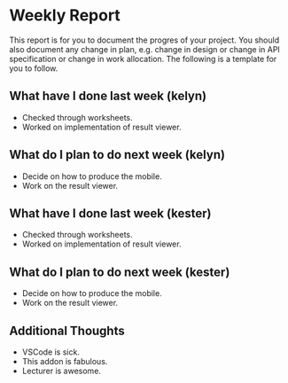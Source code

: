 # Weekly Report

This report is for you to document the progres of your project. You should also document any change in plan, e.g. change in design or change in API specification or change in work allocation. The following is a template for you to follow.

## What have I done last week (kelyn)

-   Checked through worksheets.
-   Worked on implementation of result viewer.

## What do I plan to do next week (kelyn)

-   Decide on how to produce the mobile.
-   Work on the result viewer.

## What have I done last week (kester)

-   Checked through worksheets.
-   Worked on implementation of result viewer.

## What do I plan to do next week (kester)

-   Decide on how to produce the mobile.
-   Work on the result viewer.

## Additional Thoughts

-   VSCode is sick.
-   This addon is fabulous.
-   Lecturer is awesome.
